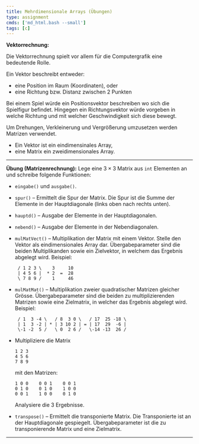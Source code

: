 ```yaml
---
title: Mehrdimensionale Arrays (Übungen)
type: assignment
cmds: ['md_html.bash --small']
tags: [c]
---
```




**Vektorrechnung:**

Die Vektorrechnung spielt vor allem für die Computergrafik eine bedeutende Rolle.

Ein Vektor beschreibt entweder:

- eine Position im Raum (Koordinaten), oder
- eine Richtung bzw. Distanz zwischen 2 Punkten

Bei einem Spiel würde ein Positionsvektor beschreiben wo sich die Spielfigur befindet. 
Hingegen ein Richtungsvektor würde vorgeben in welche Richtung und mit welcher Geschwindigkeit sich diese bewegt.

Um Drehungen, Verkleinerung und Vergrößerung umzusetzen werden Matrizen verwendet.


- Ein Vektor ist ein eindimensinales Array,
- eine Matrix ein zweidimensionales Array.



---

**Übung (Matrizenrechnung):**
Lege eine $3\times 3$  Matrix aus `int` Elementen an und schreibe folgende Funktionen:

- `eingabe()` und  `ausgabe()`.
- `spur()` – Ermittelt die Spur der Matrix. Die Spur ist die Summe der Elemente in der Hauptdiagonale (links oben nach rechts unten).
- `hauptd()` – Ausgabe der Elemente in der Hauptdiagonalen.
- `nebend()` – Ausgabe der Elemente in der Nebendiagonalen.
- `mulMatVect()` – Multiplikation der Matrix mit einem Vektor. Stelle den Vektor als eindimensionales Array dar. Übergabeparameter sind die beiden Multiplikanden sowie ein Zielvektor, in welchem das Ergebnis abgelegt wird. Beispiel:

  ```
   / 1 2 3 \    3     10
   | 4 5 6 |  * 2  =  28
   \ 7 8 9 /    1     46
  ```


- `mulMatMat()` –  Multiplikation zweier quadratischer Matrizen gleicher Grösse. Übergabeparameter sind die beiden zu multiplizierenden Matrizen sowie eine Zielmatrix, in welcher das Ergebnis abgelegt wird. Beispiel:

  ```
   / 1  3 -4 \   / 8  3 0 \   / 17  25 -18 \
   | 1  3 -2 | * | 3 10 2 | = | 17  29  -6 |
   \-1 -2  5 /   \ 0  2 6 /   \-14 -13  26 /
  ```

- Multipliziere die Matrix 

  ```
  1 2 3
  4 5 6
  7 8 9
  ```

  mit den Matrizen:

  ```
  1 0 0    0 0 1    0 0 1
  0 1 0    0 1 0    1 0 0
  0 0 1    1 0 0    0 1 0
  ```

  Analysiere die 3 Ergebnisse.

- `transpose()` –  Ermittelt die transponierte Matrix. Die Transponierte ist an der Hauptdiagonale gespiegelt. Übergabeparameter ist die zu transponierende Matrix und eine Zielmatrix.

---





